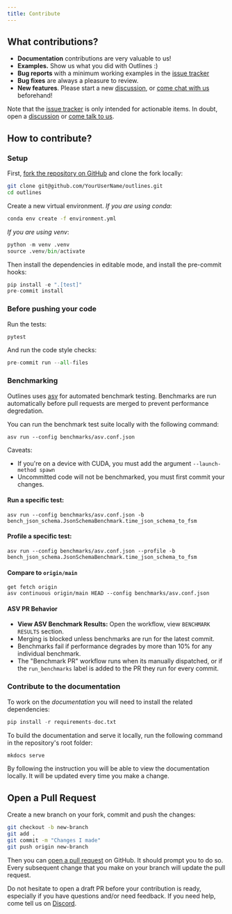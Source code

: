 ```yaml
---
title: Contribute
---
```


## What contributions?

- **Documentation** contributions are very valuable to us!
- **Examples.** Show us what you did with Outlines :)
- **Bug reports** with a minimum working examples in the [issue tracker][issues]
- **Bug fixes** are always a pleasure to review.
- **New features**. Please start a new [discussion][discussions], or [come chat with us][discord] beforehand!

Note that the [issue tracker][issues] is only intended for actionable items. In doubt, open a [discussion][discussions] or [come talk to us][discord].

## How to contribute?

### Setup

First, [fork the repository on GitHub](https://github.com/outlines-dev/outlines/fork) and clone the fork locally:

```bash
git clone git@github.com/YourUserName/outlines.git
cd outlines
```

Create a new virtual environment. *If you are using conda*:

```bash
conda env create -f environment.yml
```

*If you are using venv*:

```python
python -m venv .venv
source .venv/bin/activate
```

Then install the dependencies in editable mode, and install the pre-commit hooks:

```python
pip install -e ".[test]"
pre-commit install
```

### Before pushing your code

Run the tests:

```python
pytest
```

And run the code style checks:

```python
pre-commit run --all-files
```

### Benchmarking

Outlines uses [asv](https://asv.readthedocs.io) for automated benchmark testing. Benchmarks are run automatically before pull requests are merged to prevent performance degredation.

You can run the benchmark test suite locally with the following command:
```
asv run --config benchmarks/asv.conf.json
```

Caveats:
- If you're on a device with CUDA, you must add the argument `--launch-method spawn`
- Uncommitted code will not be benchmarked, you must first commit your changes.

#### Run a specific test:
```
asv run --config benchmarks/asv.conf.json -b bench_json_schema.JsonSchemaBenchmark.time_json_schema_to_fsm
```

#### Profile a specific test:
```
asv run --config benchmarks/asv.conf.json --profile -b bench_json_schema.JsonSchemaBenchmark.time_json_schema_to_fsm
```

#### Compare to `origin/main`
```
get fetch origin
asv continuous origin/main HEAD --config benchmarks/asv.conf.json
```

#### ASV PR Behavior

- **View ASV Benchmark Results:** Open the workflow, view `BENCHMARK RESULTS` section.
- Merging is blocked unless benchmarks are run for the latest commit.
- Benchmarks fail if performance degrades by more than 10% for any individual benchmark.
- The "Benchmark PR" workflow runs when its manually dispatched, or if the `run_benchmarks` label is added to the PR they run for every commit.


### Contribute to the documentation

To work on the *documentation* you will need to install the related dependencies:

```python
pip install -r requirements-doc.txt
```

To build the documentation and serve it locally, run the following command in the repository's root folder:

```python
mkdocs serve
```

By following the instruction you will be able to view the documentation locally.
It will be updated every time you make a change.

## Open a Pull Request

Create a new branch on your fork, commit and push the changes:

```bash
git checkout -b new-branch
git add .
git commit -m "Changes I made"
git push origin new-branch
```

Then you can [open a pull request][pull-requests] on GitHub. It should prompt you to do so. Every subsequent change that you make on your branch will update the pull request.

Do not hesitate to open a draft PR before your contribution is ready, especially if you have questions and/or need feedback. If you need help, come tell us on [Discord][discord].

[discord]: https://discord.gg/R9DSu34mGd
[discussions]: https://github.com/outlines-dev/outlines/discussions
[issues]: https://github.com/outlines-dev/outlines/issues
[pull-requests]: https://github.com/outlines-dev/outlines/pulls
